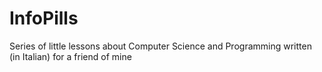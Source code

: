 # InfoPills
Series of little lessons about Computer Science and Programming written (in Italian) for a friend of mine
